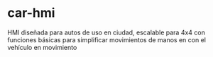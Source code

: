 # car-hmi
HMI diseñada para autos de uso en ciudad, escalable para 4x4 con funciones básicas para simplificar movimientos de manos en con el vehículo en movimiento
